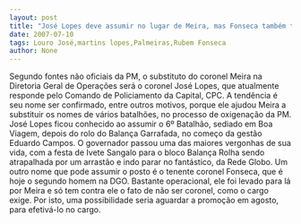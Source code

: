 ```yaml
---
layout: post
title: "José Lopes deve assumir no lugar de Meira, mas Fonseca também tem chances"
date: 2007-07-10
tags: Louro José,martins lopes,Palmeiras,Rubem Fonseca
author: None
---
```

Segundo fontes n&atilde;o oficiais da PM, o substituto do coronel Meira na Diretoria Geral de Opera&ccedil;&otilde;es ser&aacute; o coronel Jos&eacute; Lopes, que&nbsp;atualmente responde pelo Comando de Policiamento da Capital, CPC.
A tend&ecirc;ncia &eacute; seu nome ser confirmado, entre outros motivos,&nbsp;porque ele ajudou Meira a substituir os nomes de v&aacute;rios batalh&otilde;es, no processo de oxigena&ccedil;&atilde;o da PM.
Jos&eacute; Lopes ficou conhecido ao assumir o 6&ordm; Batalh&atilde;o, sediado em Boa Viagem, depois do rolo do Balan&ccedil;a Garrafada, no come&ccedil;o da gest&atilde;o Eduardo Campos. O governador passou uma das maiores vergonhas de sua vida, com a festa de Ivete Sangalo para o bloco Balan&ccedil;a Rolha sendo atrapalhada por um arrast&atilde;o e indo parar no fant&aacute;stico, da Rede Globo.
Um outro nome que pode assumir o posto &eacute; o tenente coronel Fonseca, que &eacute; hoje o segundo homem na DGO. Bastante operacional, ele foi levado para l&aacute; por Meira e s&oacute; tem contra ele o fato de n&atilde;o ser coronel, como o cargo exige. Por isto, uma possibilidade seria aguardar a promo&ccedil;&atilde;o em agosto, para efetiv&aacute;-lo no cargo. 